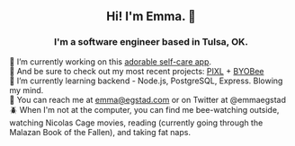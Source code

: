 <h2 align="center">Hi! I'm Emma. 🐞</h1>
<h3 align="center">I'm a software engineer based in Tulsa, OK.</h2>

:butterfly: I’m currently working on this [adorable self-care app](https://github.com/self-care-bear/self-care-bear).
<br>
:bug: And be sure to check out my most recent projects: [PIXL](https://github.com/PIXLAPP/pixel-art-project) + [BYOBee](https://github.com/BYOBee-Project/BYOBee)
<br>
:ant: I’m currently learning backend - Node.js, PostgreSQL, Express. Blowing my mind.
<br>
:bee: You can reach me at emma@egstad.com or on Twitter at @emmaegstad
<br>
:beetle: When I'm not at the computer, you can find me bee-watching outside, watching Nicolas Cage movies, reading (currently going through the Malazan Book of the Fallen), and taking fat naps.

